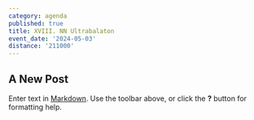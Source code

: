 ```yaml
---
category: agenda
published: true
title: XVIII. NN Ultrabalaton
event_date: '2024-05-03'
distance: '211000'
---
```

## A New Post

Enter text in [Markdown](http://daringfireball.net/projects/markdown/). Use the toolbar above, or click the **?** button for formatting help.
